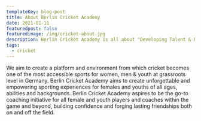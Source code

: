 ```yaml
---
templateKey: blog-post
title: About Berlin Cricket Academy
date: 2021-01-11
featuredpost: false
featuredimage: /img/cricket-about.jpg
description: Berlin Cricket Academy is all about "Developing Talent & Enhancing Performance".
tags:
  - cricket
---
```


We aim to create a platform and environment from which cricket becomes one of the most accessible sports for women, men & youth at grassroots level in Germany. Berlin Cricket Academy aims to create unforgettable and empowering sporting experiences for females and youths of all ages, abilities and backgrounds. Berlin Cricket Academy aspires to be the go-to coaching initiative for all female and youth players and coaches within the game and beyond, building confidence and forging lasting friendships both on and off the field.

